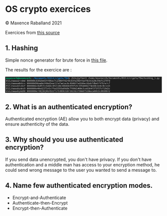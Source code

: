 # OS crypto exercices

&copy; Maxence Raballand 2021

Exercices from [this source](https://vqhuy.github.io/teaching/crypto/td4)

## 1. Hashing

Simple nonce generator for brute force in [this file](hashing_1.py).

The results for the exercice are :

![Result of hashing](/media/result_hash.png)

## 2. What is an authenticated encryption?

Authenticated encryption (AE) allow you to both encrypt data (privacy) and ensure authenticity of the data.

## 3. Why should you use authenticated encryption?

If you send data unencrypted, you don't have privacy. If you don't have authentication and a middle man has access to your encryption method, he could send wrong message to the user you wanted to send a message to.

## 4. Name few authenticated encryption modes.

- Encrypt-and-Authenticate
- Authenticate-then-Encrypt
- Encrypt-then-Authenticate
